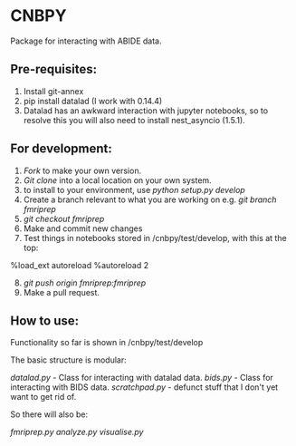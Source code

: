 # CNBPY

Package for interacting with ABIDE data.

## Pre-requisites:

1. Install git-annex
2. pip install datalad (I work with 0.14.4)
3. Datalad has an awkward interaction with jupyter notebooks, so to resolve this you will also need to install nest_asyncio (1.5.1).

## For development:

1. *Fork* to make your own version.
2. *Git clone* into a local location on your own system.
3. to install to your environment, use *python setup.py develop*
4. Create a branch relevant to what you are working on e.g. *git branch fmriprep*
5. *git checkout fmriprep*
6. Make and commit new changes
7. Test things in notebooks stored in /cnbpy/test/develop, with this at the top:

%load_ext autoreload
%autoreload 2

8. *git push origin fmriprep:fmriprep*
9. Make a pull request.


## How to use:

Functionality so far is shown in /cnbpy/test/develop

The basic structure is modular:

*datalad.py* - Class for interacting with datalad data.
*bids.py* - Class for interacting with BIDS data.
*scratchpad.py* - defunct stuff that I don't yet want to get rid of.

So there will also be:

*fmriprep.py*
*analyze.py*
*visualise.py*



